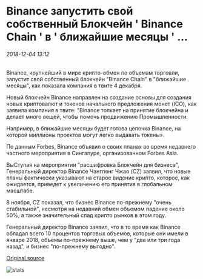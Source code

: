 # Binance запустить свой собственный Блокчейн ' Binance Chain ' в ' ближайшие месяцы ' ...

###### 2018-12-04 13:12

Binance, крупнейший в мире крипто-обмен по объемам торговли, запустит свой собственный блокчейн "Binance Chain" в "ближайшие месяцы", как показала компания в твите 4 декабря.

Новый блокчейн Binance направлен на создание основы для создания новых криптовалют и токенов начального предложения монет (ICO), как заявила компания в твите: "Binance толкает на принятие блокчейна и делает много вещей, чтобы помочь продвижению Промышленности.

Например, в ближайшие месяцы будет готова цепочка Binance, на которой миллионы проектов могут легко выдавать токены».

По данным Forbes, Binance объявил о своих планах во время недавнего частного мероприятия в Сингапуре, организованном Forbes Asia.

ВыСтупая на мероприятии "расшифровка Блокчейн для бизнеса", Генеральный директор Binance Чангпенг Чжао (CZ) заявил, что новые планы фактически указывают на старое видение крипто, которое, как ожидается, приведет к увеличению его принятия в глобальном масштабе.

8 ноября, CZ показал, что бизнес Binance по-прежнему "очень стабильной", несмотря на недавний обмен объемом падение около 50%, а также значительный спад крипто рынков в этом году.

Генеральный директор Binance заявил, что в то время как Binance обладал всего 10 процентов торговых объемов, которые они имели в январе 2018, объемы по-прежнему выше, чем у "два или три года назад", и бизнес "по-прежнему выгодно".

[Original source](https://cointelegraph.com/news/binance-to-launch-its-own-blockchain-binance-chain-in-coming-months)

![stats](https://c.statcounter.com/11760860/0/a89fa40b/1/ "stats")